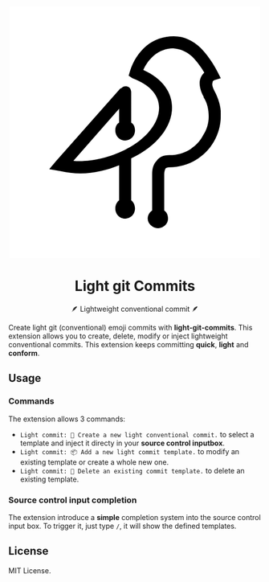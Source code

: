 <div align="center">

<img src="./assets/logo.png" alt="log" align="center">

# Light git Commits

🪶 Lightweight conventional commit 🪶

</div>

Create light git (conventional) emoji commits with **light-git-commits**. This extension allows you to create, delete, modify or inject lightweight conventional commits. This extension keeps committing **quick**, **light** and **conform**.

## Usage

### Commands

The extension allows 3 commands:

- `Light commit: 🚀 Create a new light conventional commit.` to select a template and inject it directy in your **source control inputbox**.
- `Light commit: 📦 Add a new light commit template.` to modify an existing template or create a whole new one.
- `Light commit: 🧹 Delete an existing commit template.` to delete an existing template.

### Source control input completion

The extension introduce a **simple** completion system into the source control input box.
To trigger it, just type `/`, it will show the defined templates.

## License

MIT License.
